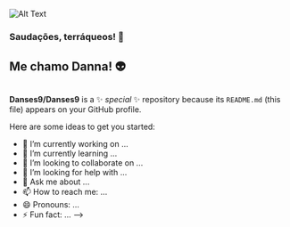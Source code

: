 ![Alt Text](https://media.giphy.com/media/KfBbmcllklLRdwO0Ep/giphy.gif)

### Saudações, terráqueos! :vulcan_salute: <h3>
## Me chamo Danna! :alien: <h2>


**Danses9/Danses9** is a ✨ _special_ ✨ repository because its `README.md` (this file) appears on your GitHub profile.

Here are some ideas to get you started:

- 🔭 I’m currently working on ...
- 🌱 I’m currently learning ...
- 👯 I’m looking to collaborate on ...
- 🤔 I’m looking for help with ...
- 💬 Ask me about ...
- 📫 How to reach me: ...
- 😄 Pronouns: ...
- ⚡ Fun fact: ...
-->
